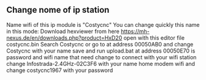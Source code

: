 Change nome of ip station
------------------------
Name wifi of this ip module is "Costycnc"
You can change quickly this name in this mode:
Download hexviewer from here https://mh-nexus.de/en/downloads.php?product=HxD20
open with this editor file costycnc.bin
Search Costycnc or go to at address 00050AB0 and
change Costycnc with your name
save and run upload.bat
at address 00050E70 is password and wifi name that need change to connect with your wifi station
change Infostrada-2.4GHz-02C3F6 with your name home modem wifi
and change costycnc1967 with your password